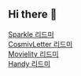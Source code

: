## Hi there 👋

[Sparkle 리드미](https://github.com/MileyJump/Sparkle)  
[CosmivLetter 리드미](https://github.com/MileyJump/TimetravelDiary)  
[Movielity 리드미](https://github.com/MileyJump/Movielity_iOS)  
[Handy 리드미](https://github.com/MileyJump/CraftMate)

<!--
**MileyJump/MileyJump** is a ✨ _special_ ✨ repository because its `README.md` (this file) appears on your GitHub profile.

Here are some ideas to get you started:

- 🔭 I’m currently working on ...
- 🌱 I’m currently learning ...
- 👯 I’m looking to collaborate on ...
- 🤔 I’m looking for help with ...
- 💬 Ask me about ...
- 📫 How to reach me: ...
- 😄 Pronouns: ...
- ⚡ Fun fact: ...
-->
